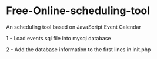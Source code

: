 # Free-Online-scheduling-tool
An scheduling tool based on JavaScript Event Calendar

1 - Load events.sql file into mysql database

2 - Add the database information to the first lines in init.php
